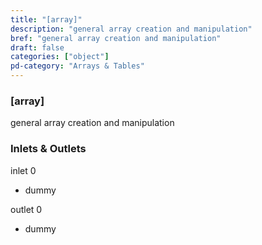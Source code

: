 ```yaml
---
title: "[array]"
description: "general array creation and manipulation"
bref: "general array creation and manipulation"
draft: false
categories: ["object"]
pd-category: "Arrays & Tables"
---
```


### [array]

general array creation and manipulation

### Inlets & Outlets

inlet 0

 - dummy

outlet 0

 - dummy
 
